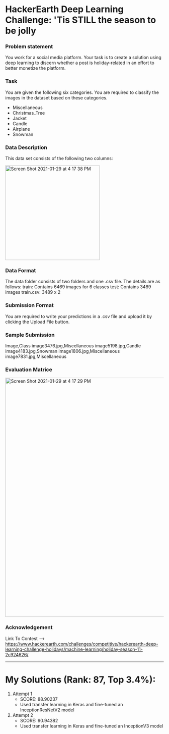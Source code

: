 # HackerEarth Deep Learning Challenge: 'Tis STILL the season to be jolly

### Problem statement
You work for a social media platform. Your task is to create a solution using deep learning to discern whether a post is holiday-related in an effort to better monetize the platform.

### Task
You are given the following six categories. You are required to classify the images in the dataset based on these categories.
 - Miscellaneous
 - Christmas_Tree
 - Jacket
 - Candle
 - Airplane
 - Snowman
 
### Data Description
This data set consists of the following two columns:

<img width="300" alt="Screen Shot 2021-01-29 at 4 17 38 PM" src="https://user-images.githubusercontent.com/53478586/106265802-9367f680-624d-11eb-915a-12fe437fe1a5.png">

### Data Format
The data folder consists of two folders and one .csv file. The details are as follows:
train: Contains 6469 images for 6 classes
test: Contains 3489 images
train.csv: 3489 x 2

### Submission Format
You are required to write your predictions in a .csv file and upload it by clicking the Upload File button.

### Sample Submission
Image,Class
image3476.jpg,Miscellaneous
image5198.jpg,Candle
image4183.jpg,Snowman
image1806.jpg,Miscellaneous
image7831.jpg,Miscellaneous

### Evaluation Matrice
<img width="758" alt="Screen Shot 2021-01-29 at 4 17 29 PM" src="https://user-images.githubusercontent.com/53478586/106265819-97941400-624d-11eb-879a-0577769b3517.png">
 
### Acknowledgement
Link To Contest --> https://www.hackerearth.com/challenges/competitive/hackerearth-deep-learning-challenge-holidays/machine-learning/holiday-season-11-2c924626/

---
# My Solutions (Rank: 87, Top 3.4%):
1.  Attempt 1
    - SCORE: 88.90237
    - Used transfer learning in Keras and fine-tuned an InceptionResNetV2 model
2. Attempt 2
    - SCORE: 90.94382
    - Used transfer learning in Keras and fine-tuned an InceptionV3 model
